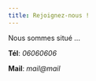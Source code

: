 ```yaml
---
title: Rejoignez-nous !
---
```

N﻿ous sommes situé ...

**T﻿él**: *06060606*

**M﻿ail**: *mail@mail*